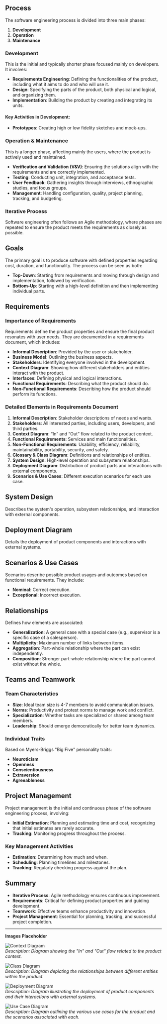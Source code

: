 ## Process

The software engineering process is divided into three main phases:

1. **Development**
2. **Operation**
3. **Maintenance**

### Development

This is the initial and typically shorter phase focused mainly on developers. It involves:

- **Requirements Engineering**: Defining the functionalities of the product, including what it aims to do and who will use it.
- **Design**: Specifying the parts of the product, both physical and logical, and organizing them.
- **Implementation**: Building the product by creating and integrating its units.

#### Key Activities in Development:
- **Prototypes**: Creating high or low fidelity sketches and mock-ups.

### Operation & Maintenance

This is a longer phase, affecting mainly the users, where the product is actively used and maintained.

- **Verification and Validation (V&V)**: Ensuring the solutions align with the requirements and are correctly implemented.
- **Testing**: Conducting unit, integration, and acceptance tests.
- **User Feedback**: Gathering insights through interviews, ethnographic studies, and focus groups.
- **Management**: Handling configuration, quality, project planning, tracking, and budgeting.

### Iterative Process

Software engineering often follows an Agile methodology, where phases are repeated to ensure the product meets the requirements as closely as possible.

## Goals

The primary goal is to produce software with defined properties regarding cost, duration, and functionality. The process can be seen as both:

- **Top-Down**: Starting from requirements and moving through design and implementation, followed by verification.
- **Bottom-Up**: Starting with a high-level definition and then implementing individual parts.

## Requirements

### Importance of Requirements

Requirements define the product properties and ensure the final product resonates with user needs. They are documented in a requirements document, which includes:

- **Informal Description**: Provided by the user or stakeholder.
- **Business Model**: Outlining the business aspects.
- **Stakeholders**: Identifying everyone involved in the development.
- **Context Diagram**: Showing how different stakeholders and entities interact with the product.
- **Interfaces**: Defining physical and logical interactions.
- **Functional Requirements**: Describing what the product should do.
- **Non-Functional Requirements**: Describing how the product should perform its functions.

### Detailed Elements in Requirements Document

1. **Informal Description**: Stakeholder descriptions of needs and wants.
2. **Stakeholders**: All interested parties, including users, developers, and third parties.
3. **Context Diagram**: “In” and “Out” flow related to the product context.
4. **Functional Requirements**: Services and main functionalities.
5. **Non-Functional Requirements**: Usability, efficiency, reliability, maintainability, portability, security, and safety.
6. **Glossary & Class Diagram**: Definitions and relationships of entities.
7. **System Design**: High-level operation and subsystem relationships.
8. **Deployment Diagram**: Distribution of product parts and interactions with external components.
9. **Scenarios & Use Cases**: Different execution scenarios for each use case.

## System Design

Describes the system's operation, subsystem relationships, and interaction with external components.

## Deployment Diagram

Details the deployment of product components and interactions with external systems.

## Scenarios & Use Cases

Scenarios describe possible product usages and outcomes based on functional requirements. They include:

- **Nominal**: Correct execution.
- **Exceptional**: Incorrect execution.

## Relationships

Defines how elements are associated:

- **Generalization**: A general case with a special case (e.g., supervisor is a specific case of a salesperson).
- **Multiplicity**: Maximum number of links between items.
- **Aggregation**: Part-whole relationship where the part can exist independently.
- **Composition**: Stronger part-whole relationship where the part cannot exist without the whole.

## Teams and Teamwork

### Team Characteristics

- **Size**: Ideal team size is 4-7 members to avoid communication issues.
- **Norms**: Productivity and protest norms to manage work and conflict.
- **Specialization**: Whether tasks are specialized or shared among team members.
- **Leadership**: Should emerge democratically for better team dynamics.

### Individual Traits

Based on Myers-Briggs "Big Five" personality traits:

- **Neuroticism**
- **Openness**
- **Conscientiousness**
- **Extraversion**
- **Agreeableness**

## Project Management

Project management is the initial and continuous phase of the software engineering process, involving:

- **Initial Estimation**: Planning and estimating time and cost, recognizing that initial estimates are rarely accurate.
- **Tracking**: Monitoring progress throughout the process.

### Key Management Activities

- **Estimation**: Determining how much and when.
- **Scheduling**: Planning timelines and milestones.
- **Tracking**: Regularly checking progress against the plan.

## Summary

- **Iterative Process**: Agile methodology ensures continuous improvement.
- **Requirements**: Critical for defining product properties and guiding development.
- **Teamwork**: Effective teams enhance productivity and innovation.
- **Project Management**: Essential for planning, tracking, and successful project completion.

---

**Images Placeholder**

![Context Diagram](image-context-diagram.png)  
*Description: Diagram showing the "In" and "Out" flow related to the product context.*

![Class Diagram](image-class-diagram.png)  
*Description: Diagram depicting the relationships between different entities within the product.*

![Deployment Diagram](image-deployment-diagram.png)  
*Description: Diagram illustrating the deployment of product components and their interactions with external systems.*

![Use Case Diagram](image-use-case-diagram.png)  
*Description: Diagram outlining the various use cases for the product and the scenarios associated with each.*

